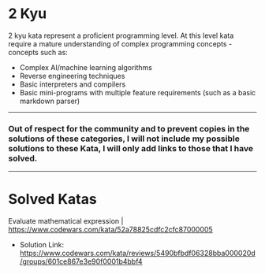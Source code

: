 # 2 Kyu

2 kyu kata represent a proficient programming level. At this level kata require a mature understanding of complex
programming concepts - concepts such as:

* Complex AI/machine learning algorithms
* Reverse engineering techniques
* Basic interpreters and compilers
* Basic mini-programs with multiple feature requirements (such as a basic markdown parser)

<hr>

### Out of respect for the community and to prevent copies in the solutions of these categories, I will not include my possible solutions to these Kata, I will only add links to those that I have solved.

<hr>

# Solved Katas

Evaluate mathematical expression | https://www.codewars.com/kata/52a78825cdfc2cfc87000005

* Solution Link: https://www.codewars.com/kata/reviews/5490bfbdf06328bba000020d/groups/601ce867e3e90f0001b4bbf4